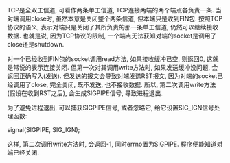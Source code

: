 TCP是全双工信道, 可看作两条单工信道, TCP连接两端的两个端点各负责一条. 当对端调用close时, 虽然本意是关闭整个两条信道,
但本端只是收到FIN包. 按照TCP协议的语义, 表示对端只是关闭了其所负责的那一条单工信道, 仍然可以继续接收数据. 也就是说, 因为TCP协议的限制,
一个端点无法获知对端的socket是调用了close还是shutdown.

对一个已经收到FIN包的socket调用read方法,
如果接收缓冲已空, 则返回0, 这就是常说的表示连接关闭. 但第一次对其调用write方法时, 如果发送缓冲没问题, 会返回正确写入(发送).
但发送的报文会导致对端发送RST报文, 因为对端的socket已经调用了close, 完全关闭, 既不发送, 也不接收数据. 所以,
第二次调用write方法(假设在收到RST之后), 会生成SIGPIPE信号, 导致进程退出.

为了避免进程退出, 可以捕获SIGPIPE信号, 或者忽略它, 给它设置SIG_IGN信号处理函数:

signal(SIGPIPE, SIG_IGN);

这样, 第二次调用write方法时, 会返回-1, 同时errno置为SIGPIPE. 程序便能知道对端已经关闭.

